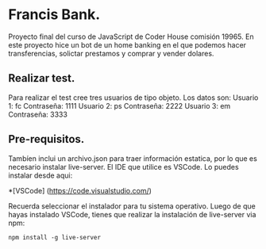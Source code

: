 # Francis Bank.

Proyecto final del curso de JavaScript de Coder House comisión 19965.
En este proyecto hice un bot de un home banking en el que podemos hacer transferencias, solictar prestamos y comprar y vender dolares.

## Realizar test.
Para realizar el test cree tres usuarios de tipo objeto. Los datos son:
Usuario 1: fc
Contraseña: 1111
Usuario 2: ps
Contraseña: 2222
Usuario 3: em
Contraseña: 3333

## Pre-requisitos.

Tambíen inclui un archivo.json para traer información estatica, por lo que es necesario instalar live-server.
El IDE que utilice es VSCode. Lo puedes instalar desde aqui:

*[VSCode] (https://code.visualstudio.com/)

Recuerda seleccionar el instalador para tu sistema operativo.
Luego de que hayas instalado VSCode, tienes que realizar la instalación de live-server via npm:
```
npm install -g live-server
```
